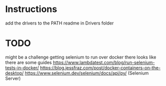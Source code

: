 # Instructions

add the drivers to the PATH
readme in Drivers folder

# TODO
might be a challenge getting selenium to run over docker
there looks like there are some guides
https://www.lambdatest.com/blog/run-selenium-tests-in-docker/
https://blog.jessfraz.com/post/docker-containers-on-the-desktop/
https://www.selenium.dev/selenium/docs/api/py/ (Selenium Server)